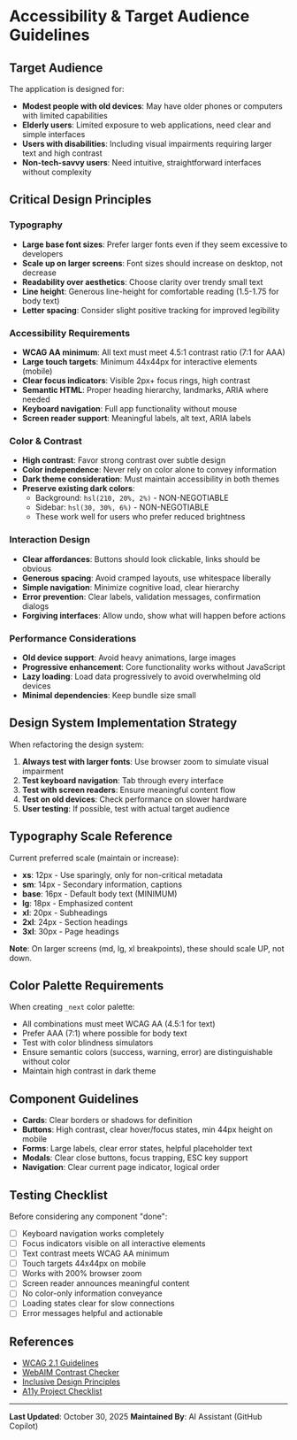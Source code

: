 # Accessibility & Target Audience Guidelines

## Target Audience

The application is designed for:

- **Modest people with old devices**: May have older phones or computers with limited capabilities
- **Elderly users**: Limited exposure to web applications, need clear and simple interfaces
- **Users with disabilities**: Including visual impairments requiring larger text and high contrast
- **Non-tech-savvy users**: Need intuitive, straightforward interfaces without complexity

## Critical Design Principles

### Typography

- **Large base font sizes**: Prefer larger fonts even if they seem excessive to developers
- **Scale up on larger screens**: Font sizes should increase on desktop, not decrease
- **Readability over aesthetics**: Choose clarity over trendy small text
- **Line height**: Generous line-height for comfortable reading (1.5-1.75 for body text)
- **Letter spacing**: Consider slight positive tracking for improved legibility

### Accessibility Requirements

- **WCAG AA minimum**: All text must meet 4.5:1 contrast ratio (7:1 for AAA)
- **Large touch targets**: Minimum 44x44px for interactive elements (mobile)
- **Clear focus indicators**: Visible 2px+ focus rings, high contrast
- **Semantic HTML**: Proper heading hierarchy, landmarks, ARIA where needed
- **Keyboard navigation**: Full app functionality without mouse
- **Screen reader support**: Meaningful labels, alt text, ARIA labels

### Color & Contrast

- **High contrast**: Favor strong contrast over subtle design
- **Color independence**: Never rely on color alone to convey information
- **Dark theme consideration**: Must maintain accessibility in both themes
- **Preserve existing dark colors**:
  - Background: `hsl(210, 20%, 2%)` - NON-NEGOTIABLE
  - Sidebar: `hsl(30, 30%, 6%)` - NON-NEGOTIABLE
  - These work well for users who prefer reduced brightness

### Interaction Design

- **Clear affordances**: Buttons should look clickable, links should be obvious
- **Generous spacing**: Avoid cramped layouts, use whitespace liberally
- **Simple navigation**: Minimize cognitive load, clear hierarchy
- **Error prevention**: Clear labels, validation messages, confirmation dialogs
- **Forgiving interfaces**: Allow undo, show what will happen before actions

### Performance Considerations

- **Old device support**: Avoid heavy animations, large images
- **Progressive enhancement**: Core functionality works without JavaScript
- **Lazy loading**: Load data progressively to avoid overwhelming old devices
- **Minimal dependencies**: Keep bundle size small

## Design System Implementation Strategy

When refactoring the design system:

1. **Always test with larger fonts**: Use browser zoom to simulate visual impairment
2. **Test keyboard navigation**: Tab through every interface
3. **Test with screen readers**: Ensure meaningful content flow
4. **Test on old devices**: Check performance on slower hardware
5. **User testing**: If possible, test with actual target audience

## Typography Scale Reference

Current preferred scale (maintain or increase):

- **xs**: 12px - Use sparingly, only for non-critical metadata
- **sm**: 14px - Secondary information, captions
- **base**: 16px - Default body text (MINIMUM)
- **lg**: 18px - Emphasized content
- **xl**: 20px - Subheadings
- **2xl**: 24px - Section headings
- **3xl**: 30px - Page headings

**Note**: On larger screens (md, lg, xl breakpoints), these should scale UP, not down.

## Color Palette Requirements

When creating `_next` color palette:

- All combinations must meet WCAG AA (4.5:1 for text)
- Prefer AAA (7:1) where possible for body text
- Test with color blindness simulators
- Ensure semantic colors (success, warning, error) are distinguishable without color
- Maintain high contrast in dark theme

## Component Guidelines

- **Cards**: Clear borders or shadows for definition
- **Buttons**: High contrast, clear hover/focus states, min 44px height on mobile
- **Forms**: Large labels, clear error states, helpful placeholder text
- **Modals**: Clear close buttons, focus trapping, ESC key support
- **Navigation**: Clear current page indicator, logical order

## Testing Checklist

Before considering any component "done":

- [ ] Keyboard navigation works completely
- [ ] Focus indicators visible on all interactive elements
- [ ] Text contrast meets WCAG AA minimum
- [ ] Touch targets 44x44px on mobile
- [ ] Works with 200% browser zoom
- [ ] Screen reader announces meaningful content
- [ ] No color-only information conveyance
- [ ] Loading states clear for slow connections
- [ ] Error messages helpful and actionable

## References

- [WCAG 2.1 Guidelines](https://www.w3.org/WAI/WCAG21/quickref/)
- [WebAIM Contrast Checker](https://webaim.org/resources/contrastchecker/)
- [Inclusive Design Principles](https://inclusivedesignprinciples.org/)
- [A11y Project Checklist](https://www.a11yproject.com/checklist/)

---

**Last Updated**: October 30, 2025
**Maintained By**: AI Assistant (GitHub Copilot)
